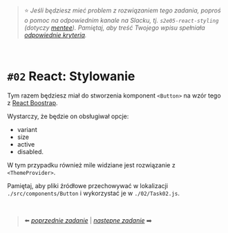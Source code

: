 > :star: *Jeśli będziesz mieć problem z rozwiązaniem tego zadania, poproś o pomoc na odpowiednim kanale na Slacku, tj. `s2e05-react-styling` (dotyczy [mentee](https://devmentor.pl/mentoring-javascript/)). Pamiętaj, aby treść Twojego wpisu spełniała [odpowiednie kryteria](https://devmentor.pl/jak-prosic-o-pomoc/).*

&nbsp;

# `#02` React: Stylowanie


Tym razem będziesz miał do stworzenia komponent `<Button>` na wzór tego z [React Boostrap](https://react-bootstrap.github.io/components/buttons/).

Wystarczy, że będzie on obsługiwał opcje:
* variant
* size
* active
* disabled.

W tym przypadku również mile widziane jest rozwiązanie z `<ThemeProvider>`.

Pamiętaj, aby pliki źródłowe przechowywać w lokalizacji `./src/components/Button` i wykorzystać je w `./02/Task02.js`.

&nbsp;


> :arrow_left: [*poprzednie zadanie*](./../01) | [*następne zadanie*](./../03) :arrow_right:
